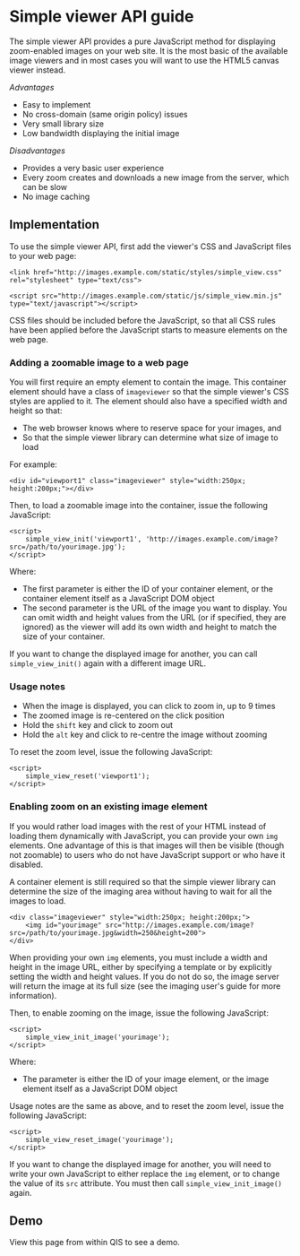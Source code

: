 # Simple viewer API guide

The simple viewer API provides a pure JavaScript method for displaying zoom-enabled
images on your web site. It is the most basic of the available image viewers and in
most cases you will want to use the HTML5 canvas viewer instead.

_Advantages_

* Easy to implement
* No cross-domain (same origin policy) issues
* Very small library size
* Low bandwidth displaying the initial image

_Disadvantages_

* Provides a very basic user experience
* Every zoom creates and downloads a new image from the server, which can be slow
* No image caching

## Implementation

To use the simple viewer API, first add the viewer's CSS and JavaScript files to your web page:

	<link href="http://images.example.com/static/styles/simple_view.css" rel="stylesheet" type="text/css">
	
	<script src="http://images.example.com/static/js/simple_view.min.js" type="text/javascript"></script>

CSS files should be included before the JavaScript, so that all CSS rules have been applied
before the JavaScript starts to measure elements on the web page.

### Adding a zoomable image to a web page

You will first require an empty element to contain the image. This container element should
have a class of `imageviewer` so that the simple viewer's CSS styles are applied to it.
The element should also have a specified width and height so that:

* The web browser knows where to reserve space for your images, and
* So that the simple viewer library can determine what size of image to load

For example:

	<div id="viewport1" class="imageviewer" style="width:250px; height:200px;"></div>

Then, to load a zoomable image into the container, issue the following JavaScript:

	<script>
		simple_view_init('viewport1', 'http://images.example.com/image?src=/path/to/yourimage.jpg');
	</script>

Where:

* The first parameter is either the ID of your container element, or the container element itself
  as a JavaScript DOM object
* The second parameter is the URL of the image you want to display. You can omit width and height
  values from the URL (or if specified, they are ignored) as the viewer will add its own width and
  height to match the size of your container.

If you want to change the displayed image for another, you can call `simple_view_init()`
again with a different image URL.

### Usage notes

* When the image is displayed, you can click to zoom in, up to 9 times
* The zoomed image is re-centered on the click position
* Hold the `shift` key and click to zoom out
* Hold the `alt` key and click to re-centre the image without zooming

To reset the zoom level, issue the following JavaScript:

	<script>
		simple_view_reset('viewport1');
	</script>

### Enabling zoom on an existing image element

If you would rather load images with the rest of your HTML instead of loading them dynamically
with JavaScript, you can provide your own `img` elements. One advantage of this is that images
will then be visible (though not zoomable) to users who do not have JavaScript support or who
have it disabled.

A container element is still required so that the simple viewer library can determine the size 
of the imaging area without having to wait for all the images to load.

	<div class="imageviewer" style="width:250px; height:200px;">
		<img id="yourimage" src="http://images.example.com/image?src=/path/to/yourimage.jpg&width=250&height=200">
	</div>

When providing your own `img` elements, you must include a width and height in the image URL,
either by specifying a template or by explicitly setting the width and height values.
If you do not do so, the image server will return the image at its full size
(see the imaging user's guide for more information).

Then, to enable zooming on the image, issue the following JavaScript:

	<script>
		simple_view_init_image('yourimage');
	</script>

Where:

* The parameter is either the ID of your image element,
  or the image element itself as a JavaScript DOM object

Usage notes are the same as above, and to reset the zoom level, issue the following JavaScript:

	<script>
		simple_view_reset_image('yourimage');
	</script>

If you want to change the displayed image for another, you will need to write your own JavaScript
to either replace the `img` element, or to change the value of its `src` attribute.
You must then call `simple_view_init_image()` again.

## Demo

View this page from within QIS to see a demo.
